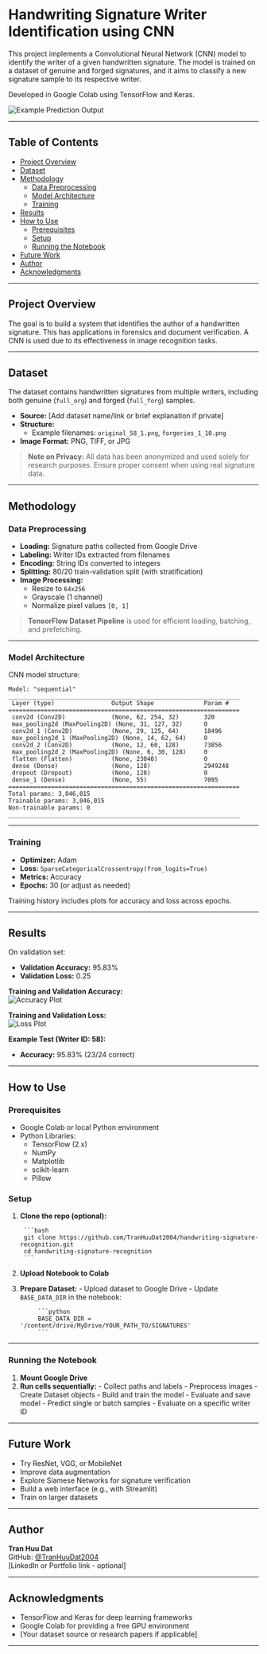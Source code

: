 # Handwriting Signature Writer Identification using CNN

This project implements a Convolutional Neural Network (CNN) model to identify the writer of a given handwritten signature. The model is trained on a dataset of genuine and forged signatures, and it aims to classify a new signature sample to its respective writer.

Developed in Google Colab using TensorFlow and Keras.

![Example Prediction Output](images/example_prediction.png) <!-- Replace with your result screenshot -->

---

## Table of Contents

- [Project Overview](#project-overview)
- [Dataset](#dataset)
- [Methodology](#methodology)
    - [Data Preprocessing](#data-preprocessing)
    - [Model Architecture](#model-architecture)
    - [Training](#training)
- [Results](#results)
- [How to Use](#how-to-use)
    - [Prerequisites](#prerequisites)
    - [Setup](#setup)
    - [Running the Notebook](#running-the-notebook)
- [Future Work](#future-work)
- [Author](#author)
- [Acknowledgments](#acknowledgments)

---

## Project Overview

The goal is to build a system that identifies the author of a handwritten signature. This has applications in forensics and document verification. A CNN is used due to its effectiveness in image recognition tasks.

---

## Dataset

The dataset contains handwritten signatures from multiple writers, including both genuine (`full_org`) and forged (`full_forg`) samples.

- **Source:** [Add dataset name/link or brief explanation if private]
- **Structure:**
    - Example filenames: `original_58_1.png`, `forgeries_1_10.png`
- **Image Format:** PNG, TIFF, or JPG

> **Note on Privacy:** All data has been anonymized and used solely for research purposes. Ensure proper consent when using real signature data.

---

## Methodology

### Data Preprocessing

- **Loading:** Signature paths collected from Google Drive
- **Labeling:** Writer IDs extracted from filenames
- **Encoding:** String IDs converted to integers
- **Splitting:** 80/20 train-validation split (with stratification)
- **Image Processing:**
    - Resize to `64x256`
    - Grayscale (1 channel)
    - Normalize pixel values `[0, 1]`

> **TensorFlow Dataset Pipeline** is used for efficient loading, batching, and prefetching.

---

### Model Architecture

CNN model structure:

```
Model: "sequential"
_________________________________________________________________
 Layer (type)                Output Shape              Param #
=================================================================
 conv2d (Conv2D)             (None, 62, 254, 32)       320
 max_pooling2d (MaxPooling2D) (None, 31, 127, 32)      0
 conv2d_1 (Conv2D)           (None, 29, 125, 64)       18496
 max_pooling2d_1 (MaxPooling2D) (None, 14, 62, 64)     0
 conv2d_2 (Conv2D)           (None, 12, 60, 128)       73856
 max_pooling2d_2 (MaxPooling2D) (None, 6, 30, 128)     0
 flatten (Flatten)           (None, 23040)             0
 dense (Dense)               (None, 128)               2949248
 dropout (Dropout)           (None, 128)               0
 dense_1 (Dense)             (None, 55)                7095
=================================================================
Total params: 3,046,015
Trainable params: 3,046,015
Non-trainable params: 0
_________________________________________________________________
```

---

### Training

- **Optimizer:** Adam
- **Loss:** `SparseCategoricalCrossentropy(from_logits=True)`
- **Metrics:** Accuracy
- **Epochs:** 30 (or adjust as needed)

Training history includes plots for accuracy and loss across epochs.

---

## Results

On validation set:

- **Validation Accuracy:** 95.83%
- **Validation Loss:** 0.25

**Training and Validation Accuracy:**  
![Accuracy Plot](images/accuracy_plot.png)

**Training and Validation Loss:**  
![Loss Plot](images/loss_plot.png)

**Example Test (Writer ID: 58):**

- **Accuracy:** 95.83% (23/24 correct)

---

## How to Use

### Prerequisites

- Google Colab or local Python environment
- Python Libraries:
    - TensorFlow (2.x)
    - NumPy
    - Matplotlib
    - scikit-learn
    - Pillow

### Setup

1. **Clone the repo (optional):**

        ```bash
        git clone https://github.com/TranHuuDat2004/handwriting-signature-recognition.git
        cd handwriting-signature-recognition
        ```

2. **Upload Notebook to Colab**

3. **Prepare Dataset:**
        - Upload dataset to Google Drive
        - Update `BASE_DATA_DIR` in the notebook:

            ```python
            BASE_DATA_DIR = '/content/drive/MyDrive/YOUR_PATH_TO/SIGNATURES'
            ```

---

### Running the Notebook

1. **Mount Google Drive**
2. **Run cells sequentially:**
        - Collect paths and labels
        - Preprocess images
        - Create Dataset objects
        - Build and train the model
        - Evaluate and save model
        - Predict single or batch samples
        - Evaluate on a specific writer ID

---

## Future Work

- Try ResNet, VGG, or MobileNet
- Improve data augmentation
- Explore Siamese Networks for signature verification
- Build a web interface (e.g., with Streamlit)
- Train on larger datasets

---

## Author

**Tran Huu Dat**  
GitHub: [@TranHuuDat2004](https://github.com/TranHuuDat2004)  
[LinkedIn or Portfolio link - optional]

---

## Acknowledgments

- TensorFlow and Keras for deep learning frameworks
- Google Colab for providing a free GPU environment
- [Your dataset source or research papers if applicable]

---
